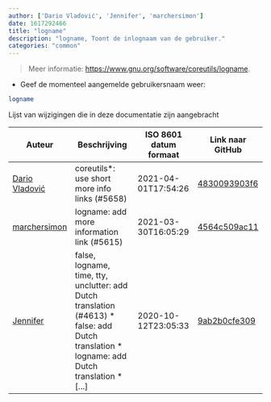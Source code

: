 ```yaml
---
author: ['Dario Vladović', 'Jennifer', 'marchersimon']
date: 1617292466
title: "logname"
description: "logname, Toont de inlognaam van de gebruiker."
categories: "common"
---
```

> Meer informatie: <https://www.gnu.org/software/coreutils/logname>.

- Geef de momenteel aangemelde gebruikersnaam weer:

```bash
logname
```
Lijst van wijzigingen die in deze documentatie zijn aangebracht


Auteur | Beschrijving | ISO 8601 datum formaat | Link naar GitHub
------|-----|-----|-----
[Dario Vladović](mailto:d.vladimyr@gmail.com) | coreutils*: use short more info links (#5658) | 2021-04-01T17:54:26 | [4830093903f6](https://github.com/tldr-pages/tldr/commit/4830093903f66ccf3ebbc2ecf477286e45edac59)
[marchersimon](mailto:50295997+marchersimon@users.noreply.github.com) | logname: add more information link (#5615) | 2021-03-30T16:05:29 | [4564c509ac11](https://github.com/tldr-pages/tldr/commit/4564c509ac11abcf4429131ec35e123a9ff29909)
[Jennifer](mailto:42771751+JenniX3@users.noreply.github.com) | false, logname, time, tty, unclutter: add Dutch translation (#4613) * false: add Dutch translation * logname: add Dutch translation * [...] | 2020-10-12T23:05:33 | [9ab2b0cfe309](https://github.com/tldr-pages/tldr/commit/9ab2b0cfe309c87971c3723406a94fa02deb4f40)

